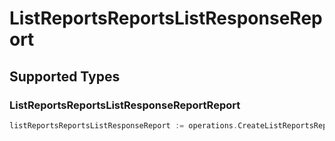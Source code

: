 # ListReportsReportsListResponseReport


## Supported Types

### ListReportsReportsListResponseReportReport

```go
listReportsReportsListResponseReport := operations.CreateListReportsReportsListResponseReportListReportsReportsListResponseReportReport(operations.ListReportsReportsListResponseReportReport{/* values here */})
```

